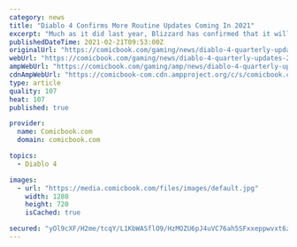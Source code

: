```yaml
---
category: news
title: "Diablo 4 Confirms More Routine Updates Coming In 2021"
excerpt: "Much as it did last year, Blizzard has confirmed that it will be doing quarterly updates for Diablo 4 over the course of 2021. Speaking to us here at ComicBook.com, Diablo 4’s L ..."
publishedDateTime: 2021-02-21T09:53:00Z
originalUrl: "https://comicbook.com/gaming/news/diablo-4-quarterly-updates-2021/"
webUrl: "https://comicbook.com/gaming/news/diablo-4-quarterly-updates-2021/"
ampWebUrl: "https://comicbook.com/gaming/amp/news/diablo-4-quarterly-updates-2021/"
cdnAmpWebUrl: "https://comicbook-com.cdn.ampproject.org/c/s/comicbook.com/gaming/amp/news/diablo-4-quarterly-updates-2021/"
type: article
quality: 107
heat: 107
published: true

provider:
  name: Comicbook.com
  domain: comicbook.com

topics:
  - Diablo 4

images:
  - url: "https://media.comicbook.com/files/images/default.jpg"
    width: 1280
    height: 720
    isCached: true

secured: "yOl9cXF/H2me/tcqY/L1KbWASflO9/HzMOZU6pJ4uVC76ah5SFxxeppwvxt6zkbJyL6y4mqGPe2UtXcX240bwR7stwALqc/CKE2rrcVrlTyj5YJd0fN4P4Z0dLNgBzH0ZwKDVoAQYDfpbvXirWXLWPol1QX5bhaVy4TpFC1/+CujcEYE+wruD2GEdSH8sTVQzx1yxAR4e4BMfRPQaX9uGeV7wE/k/VU2PUIF2sOoK7/ZbZAJ+YUTrVhWrn9XTyqAgmUEG3cfnUFqykHUZlPf+9M+d0f3FxYyvWVI7cGHIHc7J9TTe3fpcSlbSUDQitoFzWrLfIjOhK5CrH9yabor+5l9VqKVd063oJQisKLZvJQ=;91UnQhaKM4sCUUXTTlwbOg=="
---
```


